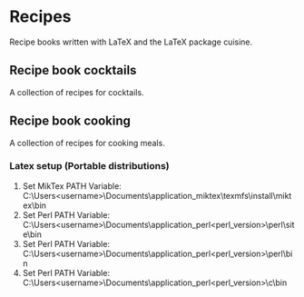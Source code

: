 # Recipes

Recipe books written with LaTeX and the LaTeX package cuisine.

## Recipe book cocktails

A collection of recipes for cocktails.

## Recipe book cooking

A collection of recipes for cooking meals.

### Latex setup (Portable distributions)

1. Set MikTex PATH Variable: C:\Users\<username>\Documents\application_miktex\texmfs\install\miktex\bin
2. Set Perl PATH Variable: C:\Users\<username>\Documents\application_perl\<perl_version>\perl\site\bin
3. Set Perl PATH Variable: C:\Users\<username>\Documents\application_perl\<perl_version>\perl\bin
4. Set Perl PATH Variable: C:\Users\<username>\Documents\application_perl\<perl_version>\c\bin

